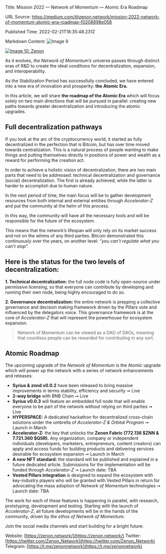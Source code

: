 Title: Mission 2022 — Network of Momentum — Atomic Era Roadmap

URL Source: https://medium.com/@zenon.network/mission-2022-network-of-momentum-atomic-era-roadmap-f0208898e058

Published Time: 2022-02-21T18:35:48.231Z

Markdown Content:
![Image 9](https://miro.medium.com/v2/resize:fit:700/1*XmMhXtGeOPJdETF9jq3qLQ.png)

[![Image 10: Zenon](https://miro.medium.com/v2/resize:fill:44:44/1*rFXGQl3tfmku28AMjfzlAQ.png)](https://medium.com/@zenon.network?source=post_page---byline--f0208898e058--------------------------------)

As it evolves, _the Network of Momentum’s_ universe passes through distinct eras of R&D to create the ideal conditions for decentralization, expansion, and interoperability.

As the Stabilization Period has successfully concluded, we have entered into a new era of innovation and prosperity: **the Atomic Era.**

In this article, we will share **the roadmap of the Atomic Era** which will focus solely on two main directions that will be pursued in parallel: creating new paths towards greater decentralization and introducing the atomic upgrades.

## Full decentralization pathways

If you look at the arc of the cryptocurrency world, it started as fully decentralized in the perfection that is Bitcoin, but has over time moved towards centralization. This is a natural process of people wanting to make things and putting themselves directly in positions of power and wealth as a reward for performing the creation act.

In order to achieve a holistic vision of decentralization, there are two main parts that need to be addressed: technical decentralization and governance (social) decentralization. The first is already achieved, while the latter is harder to accomplish due to human nature.

In the next period of time, the main focus will be to gather development resources from both internal and external entities through _Accelerator-Z_ and put the community at the helm of this process.

In this way, the community will have all the necessary tools and will be responsible for the future of the ecosystem.

This means that the network’s lifespan will only rely on its market success and not on the whims of any third parties. Bitcoin demonstrated this continuously over the years, on another level: _“you can’t regulate what you can’t stop”._

## Here is the status for the two levels of decentralization:

**1\. Technical decentralization:** the full node code is fully open-source under permissive licensing, so that everyone can contribute by developing and running their own node, being highly encouraged to do so.

**2\. Governance decentralization:** the entire network is prepping a collective governance and decision making framework driven by the Pillars vote and influenced by the delegators voice. This governance framework is at the core of _Accelerator-Z_ that will represent the powerhouse for ecosystem expansion.

> Network of Momentum can be viewed as a DAO of DAOs, meaning that countless people can be rewarded for contributing in any sort.

## Atomic Roadmap

The upcoming upgrade of the _Network of Momentum_ is the Atomic upgrade which will power up the network with a series of network enhancements and releases:

-   **Syrius & znnd v0.0.2** have been released to bring massive improvements in terms stability, efficiency and security ➞ Live
-   **2-way bridge** with BNB Chain ➞ Live
-   **Syrius v0.0.3** will feature an embedded full node that will enable everyone to be part of the network without relying on third parties ➞ Live
-   **HYPERSPACE:** A dedicated hackathon for decentralized cross-chain solutions under the umbrella of _Accelerator-Z & Orbital Program_ ➞ Launch in March
-   **Accelerator-Z:** the key that unlocks the **Zenon Fabric (772.136 $ZNN & 7.721.360 $QSR).** Any organization, company or independent individuals (developers, marketers, entrepreneurs, content creators) can apply and access funds for building products and delivering services desirable for ecosystem expansion ➞ Launch in March
-   **A new NFT standard:** the standard will be published and explained in a future dedicated article. Submissions for the implementation will be funded through _Accelerator-Z_ ➞ Launch date: TBA
-   **Vested Pillars integration** is designed to expand the ecosystem with key-industry players who will be granted with Vested Pillars in return for advocating the mass adoption of _Network of Momentum_ technologies ➞ Launch date: TBA

The work for each of these features is happening in parallel, with research, prototyping, development and testing. Starting with the launch of _Accelerator-Z_, all future developments will be in the hands of the community, driven by _the ethos of Network of Momentum._

Join the social media channels and start building for a bright future:

Website: [https://zenon.network/](https://zenon.network/)
Twitter: [https://twitter.com/Zenon_Network](https://twitter.com/Zenon_Network)
Telegram: [https://t.me/zenonnetwork](https://t.me/zenonnetwork)

